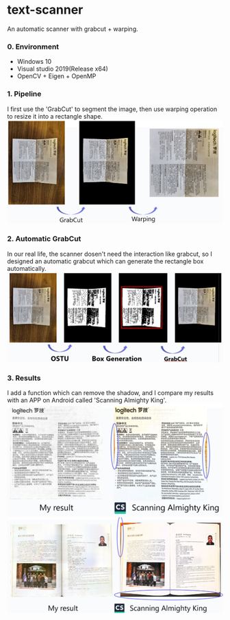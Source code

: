 # text-scanner
An automatic scanner with grabcut + warping.

### 0. Environment
- Windows 10
- Visual studio 2019(Release x64)
- OpenCV + Eigen + OpenMP
### 1. Pipeline
I first use the 'GrabCut' to segment the image, then use warping operation to resize it into a rectangle shape.
![img](dis_img/pipeline.png)

### 2. Automatic GrabCut
In our real life, the scanner dosen't need the interaction like grabcut, so I designed an automatic grabcut which can generate the rectangle box automatically.
![img](dis_img/auto.png)

### 3. Results
I add a function which can remove the shadow, and I compare my results with an APP on Android called 'Scanning Almighty King'.
![img](dis_img/result1.png)
![img](dis_img/result2.png)